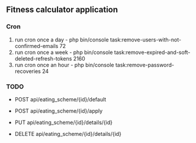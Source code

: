 ## Fitness calculator application

### Cron
1) run cron once a day - php bin/console task:remove-users-with-not-confirmed-emails 72
2) run cron once a week - php bin/console task:remove-expired-and-soft-deleted-refresh-tokens 2160
3) run cron once an hour - php bin/console task:remove-password-recoveries 24

### TODO
* POST api/eating_scheme/{id}/default
* POST api/eating_scheme/{id}/apply

* PUT api/eating_scheme/{id}/details/{id}
* DELETE api/eating_scheme/{id}/details/{id}